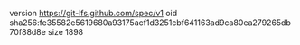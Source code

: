 version https://git-lfs.github.com/spec/v1
oid sha256:fe35582e5619680a93175acf1d3251cbf641163ad9ca80ea279265db70f88d8e
size 1898
